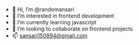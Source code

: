 - 👋 Hi, I’m @randomansari
- 👀 I’m interested in frontend development
- 🌱 I’m currently learning javascript
- 💞️ I’m looking to collaborate on frontend projects
- 📫 sansari150894@gmail.com

<!---
randomansari/randomansari is a ✨ special ✨ repository because its `README.md` (this file) appears on your GitHub profile.
You can click the Preview link to take a look at your changes.
--->
